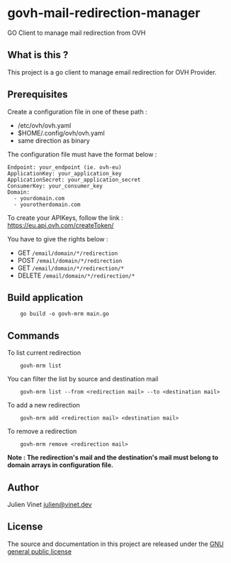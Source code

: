 # govh-mail-redirection-manager
GO Client to manage mail redirection from OVH

## What is this ?

This project is a go client to manage email redirection for OVH Provider.

## Prerequisites

Create a configuration file in one of these path :
  - /etc/ovh/ovh.yaml
  - $HOME/.config/ovh/ovh.yaml
  - same direction as binary

The configuration file must have the format below :
```
Endpoint: your_endpoint (ie. ovh-eu)
ApplicationKey: your_application_key
ApplicationSecret: your_application_secret
ConsumerKey: your_consumer_key
Domain: 
  - yourdomain.com
  - yourotherdomain.com
```

To create your APIKeys, follow the link : https://eu.api.ovh.com/createToken/

You have to give the rights below :
  - GET ``/email/domain/*/redirection``
  - POST ``/email/domain/*/redirection``
  - GET ``/email/domain/*/redirection/*``
  - DELETE ``/email/domain/*/redirection/*``

## Build application
```
    go build -o govh-mrm main.go
```

## Commands

To list current redirection
```
    govh-mrm list 
```

You can filter the list by source and destination mail
```
    govh-mrm list --from <redirection mail> --to <destination mail>
```

To add a new redirection
```
    govh-mrm add <redirection mail> <destination mail>
```

To remove a redirection
```
    govh-mrm remove <redirection mail>
```

**Note : The redirection's mail and the destination's mail must belong to domain arrays in configuration file.**

## Author

Julien Vinet <julien@vinet.dev>

## License

The source and documentation in this project are released under the [GNU general public license](https://github.com/julienvinet/govh-mail-redirection-manager/blob/main/LICENSE)
